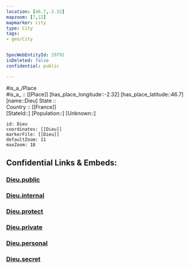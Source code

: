 ```yaml
---
location: [46.7,-2.32] 
mapzoom: [7,12] 
mapmarker: city 
type: City
tags:
- geo/City


SpocWebEntityId: 29791
isDeleted: false
confidential: public

---
```

#is_a_/Place  
#is_a_ :: [[Place]] 
[has_place_longitude::-2.32] 
[has_place_latitude::46.7] 
[name::Dieu] 
State ::  
Country :: [[France]]  
[StateId::] 
[Population::] 
[Unknown::] 


```leaflet
id: Dieu
coordinates: [[Dieu]] 
markerFile: [[Dieu]] 
defaultZoom: 11 
maxZoom: 18
```


## Confidential Links & Embeds: 

### [Dieu.public](/_public/\Earth\Continent\Europe\Europe~West\France\regions~France\Pays_de_la_Loire\departments~Pays_de_la_Loire\Vendée\communes~Vendée\Les_Sables-d'Olonne\cities~LesSables-d'OlonneDieu.public.md) 

### [Dieu.internal](/_internal/\Earth\Continent\Europe\Europe~West\France\regions~France\Pays_de_la_Loire\departments~Pays_de_la_Loire\Vendée\communes~Vendée\Les_Sables-d'Olonne\cities~LesSables-d'OlonneDieu.internal.md) 

### [Dieu.protect](/_protect/\Earth\Continent\Europe\Europe~West\France\regions~France\Pays_de_la_Loire\departments~Pays_de_la_Loire\Vendée\communes~Vendée\Les_Sables-d'Olonne\cities~LesSables-d'OlonneDieu.protect.md) 

### [Dieu.private](/_private/\Earth\Continent\Europe\Europe~West\France\regions~France\Pays_de_la_Loire\departments~Pays_de_la_Loire\Vendée\communes~Vendée\Les_Sables-d'Olonne\cities~LesSables-d'OlonneDieu.private.md) 

### [Dieu.personal](/_personal/\Earth\Continent\Europe\Europe~West\France\regions~France\Pays_de_la_Loire\departments~Pays_de_la_Loire\Vendée\communes~Vendée\Les_Sables-d'Olonne\cities~LesSables-d'OlonneDieu.personal.md) 

### [Dieu.secret](/_secret/\Earth\Continent\Europe\Europe~West\France\regions~France\Pays_de_la_Loire\departments~Pays_de_la_Loire\Vendée\communes~Vendée\Les_Sables-d'Olonne\cities~LesSables-d'OlonneDieu.secret.md)

